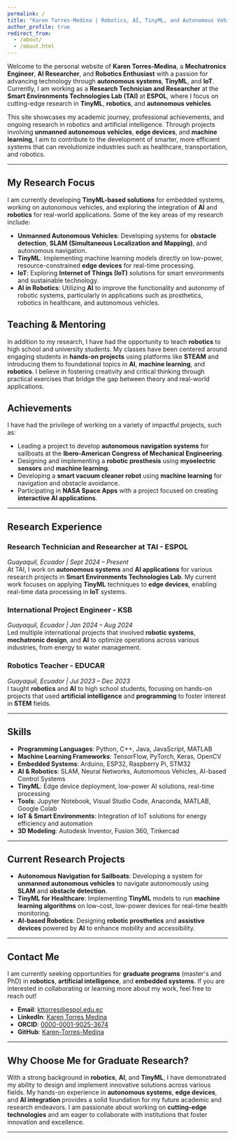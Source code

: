 ```yaml
---
permalink: /
title: "Karen Torres-Medina | Robotics, AI, TinyML, and Autonomous Vehicles"
author_profile: true
redirect_from: 
  - /about/
  - /about.html
---
```


Welcome to the personal website of **Karen Torres-Medina**, a **Mechatronics Engineer**, **AI Researcher**, and **Robotics Enthusiast** with a passion for advancing technology through **autonomous systems**, **TinyML**, and **IoT**. Currently, I am working as a **Research Technician and Researcher** at the **Smart Environments Technologies Lab (TAI)** at **ESPOL**, where I focus on cutting-edge research in **TinyML**, **robotics**, and **autonomous vehicles**.

This site showcases my academic journey, professional achievements, and ongoing research in robotics and artificial intelligence. Through projects involving **unmanned autonomous vehicles**, **edge devices**, and **machine learning**, I aim to contribute to the development of smarter, more efficient systems that can revolutionize industries such as healthcare, transportation, and robotics.

---

## My Research Focus
I am currently developing **TinyML-based solutions** for embedded systems, working on autonomous vehicles, and exploring the integration of **AI** and **robotics** for real-world applications. Some of the key areas of my research include:
- **Unmanned Autonomous Vehicles**: Developing systems for **obstacle detection**, **SLAM (Simultaneous Localization and Mapping)**, and autonomous navigation.
- **TinyML**: Implementing machine learning models directly on low-power, resource-constrained **edge devices** for real-time processing.
- **IoT**: Exploring **Internet of Things (IoT)** solutions for smart environments and sustainable technology.
- **AI in Robotics**: Utilizing **AI** to improve the functionality and autonomy of robotic systems, particularly in applications such as prosthetics, robotics in healthcare, and autonomous vehicles.

## Teaching & Mentoring
In addition to my research, I have had the opportunity to teach **robotics** to high school and university students. My classes have been centered around engaging students in **hands-on projects** using platforms like **STEAM** and introducing them to foundational topics in **AI**, **machine learning**, and **robotics**. I believe in fostering creativity and critical thinking through practical exercises that bridge the gap between theory and real-world applications.

## Achievements
I have had the privilege of working on a variety of impactful projects, such as:
- Leading a project to develop **autonomous navigation systems** for sailboats at the **Ibero-American Congress of Mechanical Engineering**.
- Designing and implementing a **robotic prosthesis** using **myoelectric sensors** and **machine learning**.
- Developing a **smart vacuum cleaner robot** using **machine learning** for navigation and obstacle avoidance.
- Participating in **NASA Space Apps** with a project focused on creating **interactive AI applications**.

---

## Research Experience

### **Research Technician and Researcher at TAI - ESPOL**  
*Guayaquil, Ecuador | Sept 2024 – Present*  
At TAI, I work on **autonomous systems** and **AI applications** for various research projects in **Smart Environments Technologies Lab**. My current work focuses on applying **TinyML** techniques to **edge devices**, enabling real-time data processing in **IoT** systems.

### **International Project Engineer - KSB**  
*Guayaquil, Ecuador | Jan 2024 – Aug 2024*  
Led multiple international projects that involved **robotic systems**, **mechatronic design**, and **AI** to optimize operations across various industries, from energy to water management.

### **Robotics Teacher - EDUCAR**  
*Guayaquil, Ecuador | Jul 2023 – Dec 2023*  
I taught **robotics** and **AI** to high school students, focusing on hands-on projects that used **artificial intelligence** and **programming** to foster interest in **STEM** fields.

---

## Skills
- **Programming Languages**: Python, C++, Java, JavaScript, MATLAB
- **Machine Learning Frameworks**: TensorFlow, PyTorch, Keras, OpenCV
- **Embedded Systems**: Arduino, ESP32, Raspberry Pi, STM32
- **AI & Robotics**: SLAM, Neural Networks, Autonomous Vehicles, AI-based Control Systems
- **TinyML**: Edge device deployment, low-power AI solutions, real-time processing
- **Tools**: Jupyter Notebook, Visual Studio Code, Anaconda, MATLAB, Google Colab
- **IoT & Smart Environments**: Integration of IoT solutions for energy efficiency and automation
- **3D Modeling**: Autodesk Inventor, Fusion 360, Tinkercad

---

## Current Research Projects
- **Autonomous Navigation for Sailboats**: Developing a system for **unmanned autonomous vehicles** to navigate autonomously using **SLAM** and **obstacle detection**.
- **TinyML for Healthcare**: Implementing **TinyML** models to run **machine learning algorithms** on low-cost, low-power devices for real-time health monitoring.
- **AI-based Robotics**: Designing **robotic prosthetics** and **assistive devices** powered by **AI** to enhance mobility and accessibility.

---

## Contact Me

I am currently seeking opportunities for **graduate programs** (master's and PhD) in **robotics**, **artificial intelligence**, and **embedded systems**. If you are interested in collaborating or learning more about my work, feel free to reach out!

- **Email**: [kttorres@espol.edu.ec](mailto:kttorres@espol.edu.ec)
- **LinkedIn**: [Karen Torres Medina](https://www.linkedin.com/in/karen-thamara-torres-medina/)
- **ORCID**: [0000-0001-9025-3674](http://orcid.org/0000-0001-9025-3674)
- **GitHub**: [Karen-Torres-Medina](https://github.com/Karen-Torres-Medina)

---

## Why Choose Me for Graduate Research?

With a strong background in **robotics**, **AI**, and **TinyML**, I have demonstrated my ability to design and implement innovative solutions across various fields. My hands-on experience in **autonomous systems**, **edge devices**, and **AI integration** provides a solid foundation for my future academic and research endeavors. I am passionate about working on **cutting-edge technologies** and am eager to collaborate with institutions that foster innovation and excellence.

---


